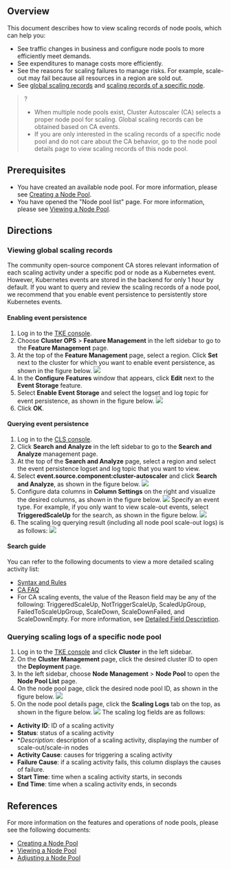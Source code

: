 ## Overview
This document describes how to view scaling records of node pools, which can help you:
- See traffic changes in business and configure node pools to more efficiently meet demands.
- See expenditures to manage costs more efficiently.
- See the reasons for scaling failures to manage risks. For example, scale-out may fail because all resources in a region are sold out.
- See [global scaling records](#step1) and [scaling records of a specific node](#step2).

>?
>- When multiple node pools exist, Cluster Autoscaler (CA) selects a proper node pool for scaling. Global scaling records can be obtained based on CA events.
>- If you are only interested in the scaling records of a specific node pool and do not care about the CA behavior, go to the node pool details page to view scaling records of this node pool.

## Prerequisites
- You have created an available node pool. For more information, please see [Creating a Node Pool](https://intl.cloud.tencent.com/document/product/457/35901).
- You have opened the "Node pool list" page. For more information, please see [Viewing a Node Pool](https://intl.cloud.tencent.com/document/product/457/35902).

## Directions
<span id="step1"></span>
### Viewing global scaling records
The community open-source component CA stores relevant information of each scaling activity under a specific pod or node as a Kubernetes event. However, Kubernetes events are stored in the backend for only 1 hour by default. If you want to query and review the scaling records of a node pool, we recommend that you enable event persistence to persistently store Kubernetes events.

#### Enabling event persistence
1. Log in to the [TKE console](https://console.cloud.tencent.com/tke2).
2. Choose **Cluster OPS** > **Feature Management** in the left sidebar to go to the **Feature Management** page.
3. At the top of the **Feature Management** page, select a region. Click **Set** next to the cluster for which you want to enable event persistence, as shown in the figure below.
![](https://main.qcloudimg.com/raw/d53778dfe951dd6ed1b32c601a877499.png)
4. In the **Configure Features** window that appears, click **Edit** next to the **Event Storage** feature.
5. Select **Enable Event Storage** and select the logset and log topic for event persistence, as shown in the figure below.
![](https://main.qcloudimg.com/raw/4de2d7b0afe5bfa9028cd7c9fd6ce3ce.png)
6. Click **OK**.

#### Querying event persistence
1. Log in to the [CLS console](https://console.cloud.tencent.com/cls).
2. Click **Search and Analyze** in the left sidebar to go to the **Search and Analyze** management page.
3. At the top of the **Search and Analyze** page, select a region and select the event persistence logset and log topic that you want to view.
4. Select **event.source.component:cluster-autoscaler** and click ****Search and Analyze****, as shown in the figure below.
![](https://main.qcloudimg.com/raw/974d1fa6393d5943933208d224c90b70.png)
5. Configure data columns in **Column Settings** on the right and visualize the desired columns, as shown in the figure below.
![](https://main.qcloudimg.com/raw/9fb3833610dd816a3359e35613ab0c48.png)
Specify an event type. For example, if you only want to view scale-out events, select **TriggeredScaleUp** for the search, as shown in the figure below.
![](https://main.qcloudimg.com/raw/00ff0e4ed9f4534054d23e3a50bf05c4.png)
6. The scaling log querying result (including all node pool scale-out logs) is as follows:
![](https://main.qcloudimg.com/raw/14d9a850a99a12f82a8ef443803a4e3e.png)

#### Search guide
You can refer to the following documents to view a more detailed scaling activity list:
- [Syntax and Rules](https://intl.cloud.tencent.com/document/product/614/30439)
- [CA FAQ](https://github.com/kubernetes/autoscaler/blob/master/cluster-autoscaler/FAQ.md)
- For CA scaling events, the value of the Reason field may be any of the following: TriggeredScaleUp, NotTriggerScaleUp, ScaledUpGroup, FailedToScaleUpGroup, ScaleDown, ScaleDownFailed, and ScaleDownEmpty. For more information, see [Detailed Field Description](https://github.com/kubernetes/autoscaler/blob/master/cluster-autoscaler/FAQ.md#what-events-are-emitted-by-ca).

<span id="step2"></span>
### Querying scaling logs of a specific node pool
1. Log in to the [TKE console](https://console.cloud.tencent.com/tke2) and click **Cluster** in the left sidebar.
2. On the **Cluster Management** page, click the desired cluster ID to open the **Deployment** page.
3. In the left sidebar, choose **Node Management** > **Node Pool** to open the **Node Pool List** page.
4. On the node pool page, click the desired node pool ID, as shown in the figure below.
![](https://main.qcloudimg.com/raw/2a9c689e60ec93c58397148653b8acab.png)
5. On the node pool details page, click the **Scaling Logs** tab on the top, as shown in the figure below.
![](https://main.qcloudimg.com/raw/3e85caa513171b37c2381a1df5ae0a73.png)
The scaling log fields are as follows:
 - **Activity ID**: ID of a scaling activity
 - **Status**: status of a scaling activity
 - **Description*: description of a scaling activity, displaying the number of scale-out/scale-in nodes
 - **Activity Cause**: causes for triggering a scaling activity
 - **Failure Cause**: if a scaling activity fails, this column displays the causes of failure.
 - **Start Time**: time when a scaling activity starts, in seconds
 - **End Time**: time when a scaling activity ends, in seconds


## References
For more information on the features and operations of node pools, please see the following documents:
- [Creating a Node Pool](https://intl.cloud.tencent.com/document/product/457/35901)
- [Viewing a Node Pool](https://intl.cloud.tencent.com/document/product/457/35902)
- [Adjusting a Node Pool](https://intl.cloud.tencent.com/document/product/457/35903)

  
